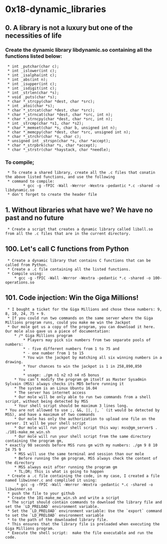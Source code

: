 # 0x18-dynamic_libraries
## 0. A library is not a luxury but one of the necessities of life

### Create the dynamic library libdynamic.so containing all the functions listed below:
     * int _putchar(char c);
     * int _islower(int c);
     * int _isalpha(int c);
     * int _abs(int n);
     * int _isupper(int c);
     * int _isdigit(int c);
     * int _strlen(char *s);
     * void _puts(char *s);
     * char *_strcpy(char *dest, char *src);
     * int _atoi(char *s);
     * char *_strcat(char *dest, char *src);
     * char *_strncat(char *dest, char *src, int n);
     * char *_strncpy(char *dest, char *src, int n);
     * int _strcmp(char *s1, char *s2);
     * char *_memset(char *s, char b, unsigned int n);
     * char *_memcpy(char *dest, char *src, unsigned int n);
     * char *_strchr(char *s, char c);
     * unsigned int _strspn(char *s, char *accept);
     * char *_strpbrk(char *s, char *accept);
     * char *_strstr(char *haystack, char *needle);

### To compile;
     * To create a shared library, create all the .c files that conatin the above listed functions, and use the following
     * command to compile:
            * gcc -g -fPIC -Wall -Werror -Wextra -pedantic *.c -shared -o libdynamic.so
     * don't forget to create the header file 

## 1.  Without libraries what have we? We have no past and no future
     * Create a script that creates a dynamic library called liball.so from all the .c files that are in the current directory.

## 100. Let's call C functions from Python
     * Create a dynamic library that contains C functions that can be called from Python. 
     * Create a .c file containing all the listed functions.
     * Compile using:
        * gcc -g -fPIC -Wall -Werror -Wextra -pedantic *.c -shared -o 100-operations.so 

## 101. Code injection: Win the Giga Millions! 
     * I bought a ticket for the Giga Millions and chose these numbers: 9, 8, 10, 24, 75 + 9. 
     * If you could run two commands on the same server where the Giga Millions program runs, could you make me win the Jackpot
     * Our mole got us a copy of the program, you can download it here. Our mole also gave us a piece of documentation:
        * /* Giga Millions program
            * Players may pick six numbers from two separate pools of numbers:
            * - five different numbers from 1 to 75 and
            * - one number from 1 to 15
            * You win the jackpot by matching all six winning numbers in a drawing.
            * Your chances to win the jackpot is 1 in 258,890,850
            *
            * usage: ./gm n1 n2 n3 n4 n5 bonus
        * You can’t modify the program gm itself as Master Sysadmin Sylvain (MSS) always checks its MD5 before running it
        * The system is an Linux Ubuntu 16.04
        * The server has internet access
        * Our mole will be only able to run two commands from a shell script, without being detected by MSS
        * Your shell script should be maximum 3 lines long. 
	* You are not allowed to use ;, &&, ||, |, ` (it would be detected by MSS), and have a maximum of two commands
        * Our mole has only the authorization to upload one file on the server. It will be your shell script
        * Our mole will run your shell script this way: mss@gm_server$ . ./101-make_me_win.sh
        * Our mole will run your shell script from the same directory containing the program gm, 
	* exactly 98 seconds before MSS runs gm with my numbers: ./gm 9 8 10 24 75 9
        * MSS will use the same terminal and session than our mole
        * Before running the gm program, MSS always check the content of the directory
        * MSS always exit after running the program gm
        * TL;DR; This is what is going to happen
     * Create a .c file containing the code, in my case, I created a file named libwinner.c and compliled it using:
         * gcc -g -fPIC -Wall -Werror -Wextra -pedantic *.c -shared -o libwinner.so
	 * push the file to your github
     * Create the 101-make_me_win.sh and write a script 
     * The script should contain commands to download the library file and set the `LD_PRELOAD` environment variable.
     * Set the `LD_PRELOAD` environment variable: Use the `export` command to set the `LD_PRELOAD` environment variable 
     * to the path of the downloaded library file. 
     * This ensures that the library file is preloaded when executing the Giga Millions program.
     * Execute the shell script:  make the file executable and run the code.